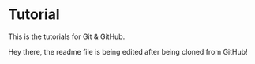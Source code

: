 # Tutorial
This is the tutorials for Git &amp; GitHub.


Hey there, the readme file is being edited after being cloned from GitHub!
